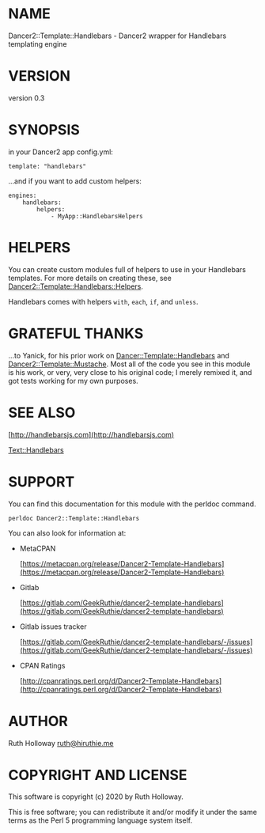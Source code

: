 # NAME

Dancer2::Template::Handlebars - Dancer2 wrapper for Handlebars templating engine

# VERSION

version 0.3

# SYNOPSIS

in your Dancer2 app config.yml:

    template: "handlebars"

...and if you want to add custom helpers:

    engines:
        handlebars:
            helpers:
                - MyApp::HandlebarsHelpers

# HELPERS

You can create custom modules full of helpers to use in your Handlebars templates. For
more details on creating these, see [Dancer2::Template::Handlebars::Helpers](https://metacpan.org/pod/Dancer2::Template::Handlebars::Helpers).

Handlebars comes with helpers `with`, `each`, `if`, and `unless`.

# GRATEFUL THANKS

...to Yanick, for his prior work on [Dancer::Template::Handlebars](https://metacpan.org/pod/Dancer::Template::Handlebars) and
[Dancer2::Template::Mustache](https://metacpan.org/pod/Dancer2::Template::Mustache). Most all of the code you see in this
module is his work, or very, very close to his original code; I
merely remixed it, and got tests working for my own purposes.

# SEE ALSO

[http://handlebarsjs.com](http://handlebarsjs.com)

[Text::Handlebars](https://metacpan.org/pod/Text::Handlebars)

# SUPPORT

You can find this documentation for this module with the perldoc command.

    perldoc Dancer2::Template::Handlebars

You can also look for information at:

- MetaCPAN

    [https://metacpan.org/release/Dancer2-Template-Handlebars](https://metacpan.org/release/Dancer2-Template-Handlebars)

- Gitlab

    [https://gitlab.com/GeekRuthie/dancer2-template-handlebars](https://gitlab.com/GeekRuthie/dancer2-template-handlebars)

- Gitlab issues tracker

    [https://gitlab.com/GeekRuthie/dancer2-template-handlebars/-/issues](https://gitlab.com/GeekRuthie/dancer2-template-handlebars/-/issues)

- CPAN Ratings

    [http://cpanratings.perl.org/d/Dancer2-Template-Handlebars](http://cpanratings.perl.org/d/Dancer2-Template-Handlebars)

# AUTHOR

Ruth Holloway <ruth@hiruthie.me>

# COPYRIGHT AND LICENSE

This software is copyright (c) 2020 by Ruth Holloway.

This is free software; you can redistribute it and/or modify it under
the same terms as the Perl 5 programming language system itself.
